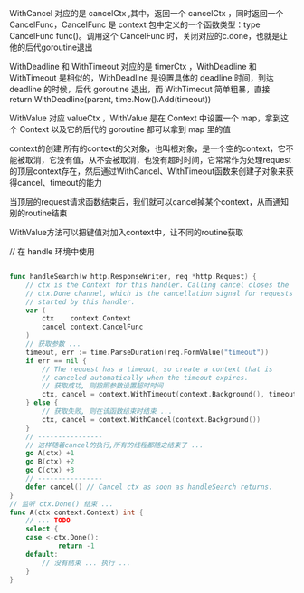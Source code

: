 WithCancel 对应的是 cancelCtx ,其中，返回一个 cancelCtx ，同时返回一个 CancelFunc，CancelFunc 是 context 包中定义的一个函数类型：type CancelFunc func()。调用这个 CancelFunc 时，关闭对应的c.done，也就是让他的后代goroutine退出

WithDeadline 和 WithTimeout 对应的是 timerCtx ，WithDeadline 和 WithTimeout 是相似的，WithDeadline 是设置具体的 deadline 时间，到达 deadline 的时候，后代 goroutine 退出，而 WithTimeout 简单粗暴，直接 return WithDeadline(parent, time.Now().Add(timeout))

WithValue 对应 valueCtx ，WithValue 是在 Context 中设置一个 map，拿到这个 Context 以及它的后代的 goroutine 都可以拿到 map 里的值

context的创建
所有的context的父对象，也叫根对象，是一个空的context，它不能被取消，它没有值，从不会被取消，也没有超时时间，它常常作为处理request的顶层context存在，然后通过WithCancel、WithTimeout函数来创建子对象来获得cancel、timeout的能力

当顶层的request请求函数结束后，我们就可以cancel掉某个context，从而通知别的routine结束

WithValue方法可以把键值对加入context中，让不同的routine获取

// 在 handle 环境中使用
```go

func handleSearch(w http.ResponseWriter, req *http.Request) {
    // ctx is the Context for this handler. Calling cancel closes the
    // ctx.Done channel, which is the cancellation signal for requests
    // started by this handler.
    var (
        ctx    context.Context
        cancel context.CancelFunc
    )
    // 获取参数 ...
    timeout, err := time.ParseDuration(req.FormValue("timeout"))
    if err == nil {
        // The request has a timeout, so create a context that is
        // canceled automatically when the timeout expires.
        // 获取成功, 则按照参数设置超时时间
        ctx, cancel = context.WithTimeout(context.Background(), timeout)
    } else {
        // 获取失败, 则在该函数结束时结束 ...
        ctx, cancel = context.WithCancel(context.Background())
    }
    // ----------------
    // 这样随着cancel的执行,所有的线程都随之结束了 ...
    go A(ctx) +1
    go B(ctx) +2
    go C(ctx) +3
    // ----------------
    defer cancel() // Cancel ctx as soon as handleSearch returns.
}
// 监听 ctx.Done() 结束 ...
func A(ctx context.Context) int {
    // ... TODO
    select {
    case <-ctx.Done():
            return -1
    default:
        // 没有结束 ... 执行 ...
    }
}
```

